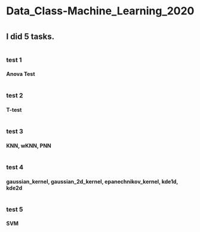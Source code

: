# Data_Class-Machine_Learning_2020
#
## I did 5 tasks.
#
### test 1
#### Anova Test
#
### test 2
#### T-test
#
### test 3
#### KNN, wKNN, PNN
#
### test 4
#### gaussian_kernel, gaussian_2d_kernel, epanechnikov_kernel, kde1d, kde2d
#
### test 5
#### SVM
